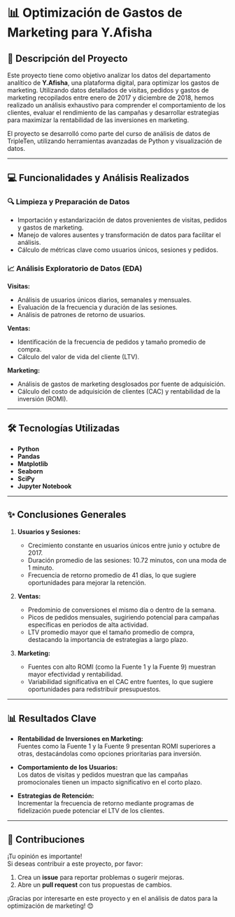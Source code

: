 # 📊 Optimización de Gastos de Marketing para Y.Afisha

## 📖 Descripción del Proyecto

Este proyecto tiene como objetivo analizar los datos del departamento analítico de **Y.Afisha**, una plataforma digital, para optimizar los gastos de marketing. Utilizando datos detallados de visitas, pedidos y gastos de marketing recopilados entre enero de 2017 y diciembre de 2018, hemos realizado un análisis exhaustivo para comprender el comportamiento de los clientes, evaluar el rendimiento de las campañas y desarrollar estrategias para maximizar la rentabilidad de las inversiones en marketing.

El proyecto se desarrolló como parte del curso de análisis de datos de TripleTen, utilizando herramientas avanzadas de Python y visualización de datos.

---

## 💻 Funcionalidades y Análisis Realizados

### 🔍 Limpieza y Preparación de Datos

- Importación y estandarización de datos provenientes de visitas, pedidos y gastos de marketing.
- Manejo de valores ausentes y transformación de datos para facilitar el análisis.
- Cálculo de métricas clave como usuarios únicos, sesiones y pedidos.

### 📈 Análisis Exploratorio de Datos (EDA)

**Visitas:**

- Análisis de usuarios únicos diarios, semanales y mensuales.
- Evaluación de la frecuencia y duración de las sesiones.
- Análisis de patrones de retorno de usuarios.

**Ventas:**

- Identificación de la frecuencia de pedidos y tamaño promedio de compra.
- Cálculo del valor de vida del cliente (LTV).

**Marketing:**

- Análisis de gastos de marketing desglosados por fuente de adquisición.
- Cálculo del costo de adquisición de clientes (CAC) y rentabilidad de la inversión (ROMI).

---

## 🛠 Tecnologías Utilizadas

- **Python**
- **Pandas**
- **Matplotlib**
- **Seaborn**
- **SciPy**
- **Jupyter Notebook**

---

## ✨ Conclusiones Generales

1. **Usuarios y Sesiones:**
   - Crecimiento constante en usuarios únicos entre junio y octubre de 2017.
   - Duración promedio de las sesiones: 10.72 minutos, con una moda de 1 minuto.
   - Frecuencia de retorno promedio de 41 días, lo que sugiere oportunidades para mejorar la retención.

2. **Ventas:**
   - Predominio de conversiones el mismo día o dentro de la semana.
   - Picos de pedidos mensuales, sugiriendo potencial para campañas específicas en periodos de alta actividad.
   - LTV promedio mayor que el tamaño promedio de compra, destacando la importancia de estrategias a largo plazo.

3. **Marketing:**
   - Fuentes con alto ROMI (como la Fuente 1 y la Fuente 9) muestran mayor efectividad y rentabilidad.
   - Variabilidad significativa en el CAC entre fuentes, lo que sugiere oportunidades para redistribuir presupuestos.

---

## 📊 Resultados Clave

- **Rentabilidad de Inversiones en Marketing:**  
  Fuentes como la Fuente 1 y la Fuente 9 presentan ROMI superiores a otras, destacándolas como opciones prioritarias para inversión.

- **Comportamiento de los Usuarios:**  
  Los datos de visitas y pedidos muestran que las campañas promocionales tienen un impacto significativo en el corto plazo.

- **Estrategias de Retención:**  
  Incrementar la frecuencia de retorno mediante programas de fidelización puede potenciar el LTV de los clientes.

---

## 🤝 Contribuciones

¡Tu opinión es importante!  
Si deseas contribuir a este proyecto, por favor:

1. Crea un **issue** para reportar problemas o sugerir mejoras.
2. Abre un **pull request** con tus propuestas de cambios.

¡Gracias por interesarte en este proyecto y en el análisis de datos para la optimización de marketing! 😊

